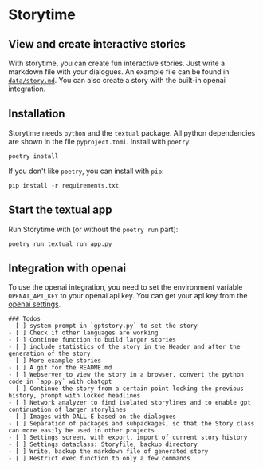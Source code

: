 # Storytime
## View and create interactive stories
With storytime, you can create fun interactive stories. 
Just write a markdown file with your dialogues. 
An example file can be found in [`data/story.md`](data/story.md).
You can also create a story with the built-in openai integration.

## Installation
Storytime needs `python` and the `textual` package. All python dependencies are shown in the file `pyproject.toml`. 
Install with `poetry`:
```
poetry install
```
If you don't like `poetry`, you can install with `pip`:
```
pip install -r requirements.txt 
```

## Start the textual app
Run Storytime with (or without the `poetry run` part):
```
poetry run textual run app.py
```

## Integration with openai
To use the openai integration, you need to set the environment variable `OPENAI_API_KEY` to your openai api key.
You can get your api key from the [openai settings](https://platform.openai.com/account/api-keys).

```[tasklist]
### Todos
- [ ] system prompt in `gptstory.py` to set the story
- [ ] Check if other languages are working
- [ ] Continue function to build larger stories
- [ ] include statistics of the story in the Header and after the generation of the story
- [ ] More example stories
- [ ] A gif for the README.md
- [ ] Webserver to view the story in a browser, convert the python code in `app.py` with chatgpt
- [ ] Continue the story from a certain point locking the previous history, prompt with locked headlines
- [ ] Network analyzer to find isolated storylines and to enable gpt continuation of larger storylines
- [ ] Images with DALL-E based on the dialogues
- [ ] Separation of packages and subpackages, so that the Story class can more easily be used in other projects
- [ ] Settings screen, with export, import of current story history
- [ ] Settings dataclass: Storyfile, backup directory
- [ ] Write, backup the markdown file of generated story
- [ ] Restrict exec function to only a few commands
```
